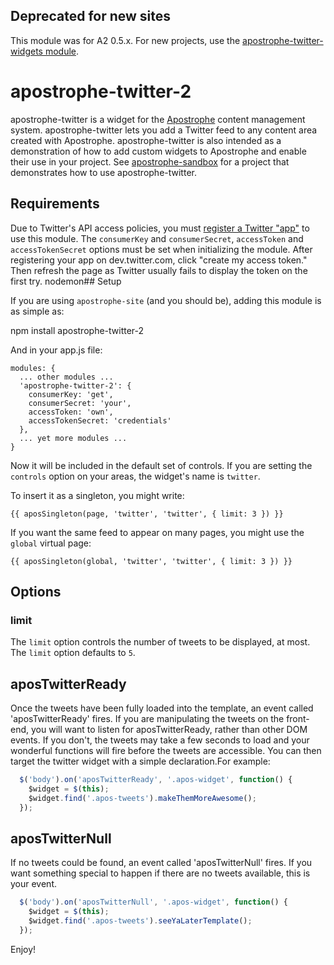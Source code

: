## Deprecated for new sites

This module was for A2 0.5.x. For new projects, use the [apostrophe-twitter-widgets module](http://npmjs.org/package/apostrophe-twitter-widgets).

# apostrophe-twitter-2

apostrophe-twitter is a widget for the [Apostrophe](http://apostrophenow.org) content management system. apostrophe-twitter lets you add a Twitter feed to any content area created with Apostrophe. apostrophe-twitter is also intended as a demonstration of how to add custom widgets to Apostrophe and enable their use in your project. See [apostrophe-sandbox](http://github.com/punkave/apostrophe-sandbox) for a project that demonstrates how to use apostrophe-twitter.

## Requirements

Due to Twitter's API access policies, you must [register a Twitter "app"](https://dev.twitter.com/) to use this module. The `consumerKey` and `consumerSecret`, `accessToken` and `accessTokenSecret` options must be set when initializing the module. After registering your app on dev.twitter.com, click "create my access token." Then refresh the page as Twitter usually fails to display the token on the first try.
nodemon## Setup

If you are using `apostrophe-site` (and you should be), adding this module is as simple as:

npm install apostrophe-twitter-2

And in your app.js file:

    modules: {
      ... other modules ...
      'apostrophe-twitter-2': {
        consumerKey: 'get',
        consumerSecret: 'your',
        accessToken: 'own',
        accessTokenSecret: 'credentials'
      },
      ... yet more modules ...
    }

Now it will be included in the default set of controls. If you are setting the `controls` option on your areas, the widget's name is `twitter`.

To insert it as a singleton, you might write:

    {{ aposSingleton(page, 'twitter', 'twitter', { limit: 3 }) }}

If you want the same feed to appear on many pages, you might use the `global` virtual page:

    {{ aposSingleton(global, 'twitter', 'twitter', { limit: 3 }) }}

## Options

### limit

The `limit` option controls the number of tweets to be displayed, at most. The `limit` option defaults to `5`.

## aposTwitterReady

Once the tweets have been fully loaded into the template, an event called 'aposTwitterReady' fires. If you are manipulating the tweets on the front-end, you will want to listen for aposTwitterReady, rather than other DOM events. If you don't, the tweets may take a few seconds to load and your wonderful functions will fire before the tweets are accessible. You can then target the twitter widget with a simple declaration.For example:

```javascript
  $('body').on('aposTwitterReady', '.apos-widget', function() {
    $widget = $(this);
    $widget.find('.apos-tweets').makeThemMoreAwesome();
  });
```
## aposTwitterNull
If no tweets could be found, an event called 'aposTwitterNull' fires. If you want something special to happen if there are no tweets available, this is your event.

```javascript
  $('body').on('aposTwitterNull', '.apos-widget', function() {
    $widget = $(this);
    $widget.find('.apos-tweets').seeYaLaterTemplate();
  });
```

Enjoy!
